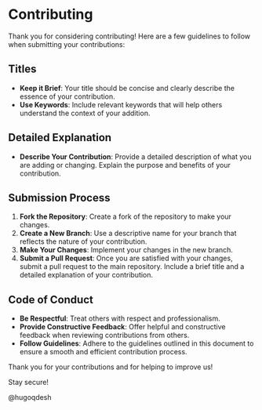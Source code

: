 # Contributing

Thank you for considering contributing! Here are a few guidelines to follow when submitting your contributions:

## Titles

- **Keep it Brief**: Your title should be concise and clearly describe the essence of your contribution.
- **Use Keywords**: Include relevant keywords that will help others understand the context of your addition.

## Detailed Explanation

- **Describe Your Contribution**: Provide a detailed description of what you are adding or changing. Explain the purpose and benefits of your contribution.

## Submission Process

1. **Fork the Repository**: Create a fork of the repository to make your changes.
2. **Create a New Branch**: Use a descriptive name for your branch that reflects the nature of your contribution.
3. **Make Your Changes**: Implement your changes in the new branch.
4. **Submit a Pull Request**: Once you are satisfied with your changes, submit a pull request to the main repository. Include a brief title and a detailed explanation of your contribution.

## Code of Conduct

- **Be Respectful**: Treat others with respect and professionalism.
- **Provide Constructive Feedback**: Offer helpful and constructive feedback when reviewing contributions from others.
- **Follow Guidelines**: Adhere to the guidelines outlined in this document to ensure a smooth and efficient contribution process.

Thank you for your contributions and for helping to improve us!

Stay secure!

@hugoqdesh
